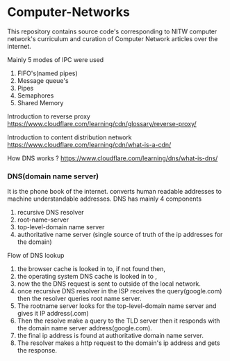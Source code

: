 # Computer-Networks

This repository contains source code's corresponding to NITW computer network's curriculum and curation of Computer Network articles over the internet.

Mainly 5 modes of IPC were used
1. FIFO's(named pipes)
2. Message queue's
3. Pipes
4. Semaphores
5. Shared Memory

Introduction to reverse proxy 
https://www.cloudflare.com/learning/cdn/glossary/reverse-proxy/

Introduction to content distribution network
https://www.cloudflare.com/learning/cdn/what-is-a-cdn/

How DNS works ?
https://www.cloudflare.com/learning/dns/what-is-dns/

### DNS(domain name server)
It is the phone book of the internet. converts human readable addresses to machine understandable addresses.
DNS has mainly 4 components
1. recursive DNS resolver
2. root-name-server
3. top-level-domain name server
4. authoritative name server (single source of truth of the ip addresses for the domain)

Flow of DNS lookup 
1. the browser cache is looked in to, if not found then,
2. the operating system DNS cache is looked in to ,
3. now the the DNS request is sent to outside of the local network.
4. once recursive DNS resolver in the ISP receives the query(google.com) then the resolver queries root name server.
5. The rootname server looks for the top-level-domain name server and gives it IP address(.com)
6. Then the resolve make a query to the TLD server then it responds with the domain name server address(google.com).
7. the final ip address is found at authoritative domain name server.
8. The resolver makes a http request to the domain's ip address and gets the response.
